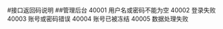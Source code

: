 #接口返回码说明
##管理后台
    40001 用户名或密码不能为空
    40002 登录失败
    40003 账号或密码错误
    40004 账号已被冻结
    40005 数据处理失败